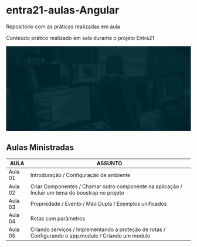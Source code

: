 # entra21-aulas-Angular

Repositório com as práticas realizadas em aula

Conteúdo prático realizado em sala durante o projeto Entra21

![Gif Entra21](./entra21.gif)

## Aulas Ministradas

| AULA | ASSUNTO |
|------|---------|
|Aula 01| Introduração / Configuração de ambiente|
|Aula 02| Criar Componentes / Chamar outro componente na aplicação / Incluir um tema do boostrap no projeto|
|Aula 03| Propriedade / Evento / Mão Dupla / Exemplos unificados|
|Aula 04| Rotas com parâmetros|
|Aula 05| Criando serviços / Implementando a proteção de rotas / Configurando o app.module / Criando um modulo|

